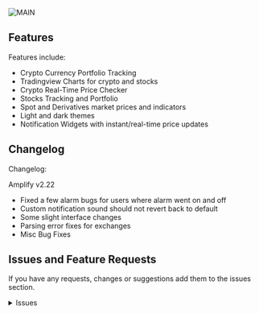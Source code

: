 ![MAIN](https://i.imgur.com/QXu0HxA.png)

## Features

Features include:
* Crypto Currency Portfolio Tracking
* Tradingview Charts for crypto and stocks
* Crypto Real-Time Price Checker
* Stocks Tracking and Portfolio
* Spot and Derivatives market prices and indicators
* Light and dark themes
* Notification Widgets with instant/real-time price updates

## Changelog
Changelog:


Amplify v2.22
* Fixed a few alarm bugs for users where alarm went on and off
* Custom notification sound should not revert back to default
* Some slight interface changes
* Parsing error fixes for exchanges
* Misc Bug Fixes

## Issues and Feature Requests

If you have any requests, changes or suggestions add them to the issues section. 

<details><summary>Issues</summary>

## FAQ

[See our website.](https://tekhnical.com/amplify/)
You can also reach out to us on [Twitter](https://twitter.com/amplifytracker).

## Disclaimer

The developer of this application does not have any affiliation with the content providers available.
